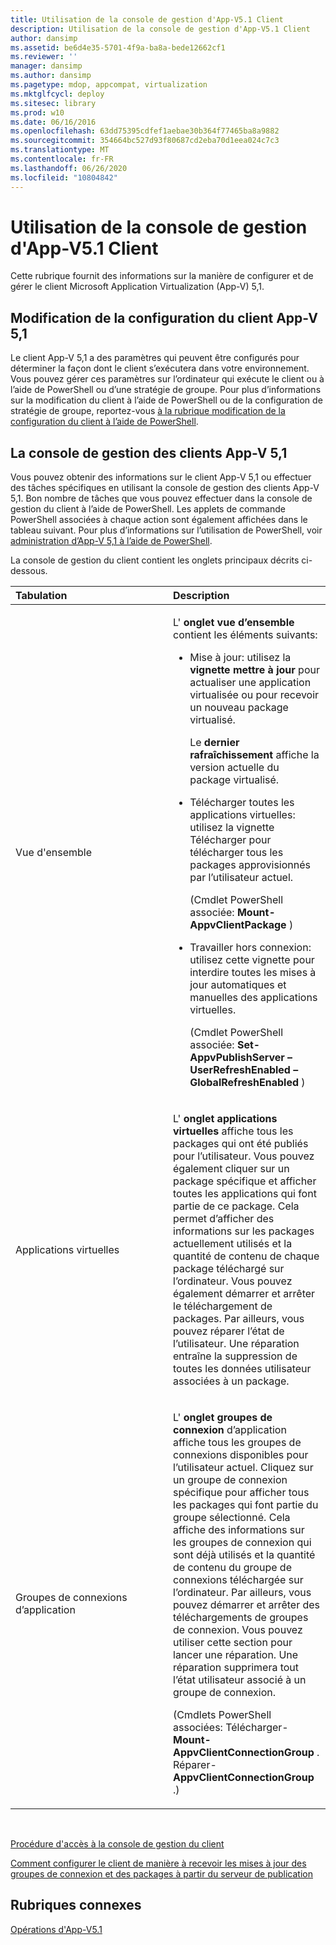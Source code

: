 ```yaml
---
title: Utilisation de la console de gestion d'App-V5.1 Client
description: Utilisation de la console de gestion d'App-V5.1 Client
author: dansimp
ms.assetid: be6d4e35-5701-4f9a-ba8a-bede12662cf1
ms.reviewer: ''
manager: dansimp
ms.author: dansimp
ms.pagetype: mdop, appcompat, virtualization
ms.mktglfcycl: deploy
ms.sitesec: library
ms.prod: w10
ms.date: 06/16/2016
ms.openlocfilehash: 63dd75395cdfef1aebae30b364f77465ba8a9882
ms.sourcegitcommit: 354664bc527d93f80687cd2eba70d1eea024c7c3
ms.translationtype: MT
ms.contentlocale: fr-FR
ms.lasthandoff: 06/26/2020
ms.locfileid: "10804842"
---
```

# Utilisation de la console de gestion d'App-V5.1 Client


Cette rubrique fournit des informations sur la manière de configurer et de gérer le client Microsoft Application Virtualization (App-V) 5,1.

## Modification de la configuration du client App-V 5,1


Le client App-V 5,1 a des paramètres qui peuvent être configurés pour déterminer la façon dont le client s’exécutera dans votre environnement. Vous pouvez gérer ces paramètres sur l’ordinateur qui exécute le client ou à l’aide de PowerShell ou d’une stratégie de groupe. Pour plus d’informations sur la modification du client à l’aide de PowerShell ou de la configuration de stratégie de groupe, reportez-vous [à la rubrique modification de la configuration du client à l’aide de PowerShell](how-to-modify-client-configuration-by-using-powershell51.md).

## <a href="" id="the-app-v-5-1-client-management-console-"></a>La console de gestion des clients App-V 5,1


Vous pouvez obtenir des informations sur le client App-V 5,1 ou effectuer des tâches spécifiques en utilisant la console de gestion des clients App-V 5,1. Bon nombre de tâches que vous pouvez effectuer dans la console de gestion du client à l’aide de PowerShell. Les applets de commande PowerShell associées à chaque action sont également affichées dans le tableau suivant. Pour plus d’informations sur l’utilisation de PowerShell, voir [administration d’App-V 5,1 à l’aide de PowerShell](administering-app-v-51-by-using-powershell.md).

La console de gestion du client contient les onglets principaux décrits ci-dessous.

<table>
<colgroup>
<col width="50%" />
<col width="50%" />
</colgroup>
<thead>
<tr class="header">
<th align="left">Tabulation</th>
<th align="left">Description</th>
</tr>
</thead>
<tbody>
<tr class="odd">
<td align="left"><p>Vue d'ensemble</p></td>
<td align="left"><p>L' <strong> onglet vue d’ensemble </strong> contient les éléments suivants:</p>
<ul>
<li><p>Mise à jour: utilisez la <strong> vignette mettre à jour </strong> pour actualiser une application virtualisée ou pour recevoir un nouveau package virtualisé.</p>
<p>Le <strong> dernier rafraîchissement </strong> affiche la version actuelle du package virtualisé.</p></li>
<li><p>Télécharger toutes les applications virtuelles: utilisez la <strong> </strong> vignette Télécharger pour télécharger tous les packages approvisionnés par l’utilisateur actuel.</p>
<p>(Cmdlet PowerShell associée: <strong> Mount-AppvClientPackage </strong> )</p>
<p></p></li>
<li><p>Travailler hors connexion: utilisez cette vignette pour interdire toutes les mises à jour automatiques et manuelles des applications virtuelles.</p>
<p>(Cmdlet PowerShell associée: <strong> Set-AppvPublishServer – UserRefreshEnabled – GlobalRefreshEnabled </strong> )</p></li>
</ul></td>
</tr>
<tr class="even">
<td align="left"><p>Applications virtuelles</p></td>
<td align="left"><p>L' <strong> onglet applications virtuelles </strong> affiche tous les packages qui ont été publiés pour l’utilisateur. Vous pouvez également cliquer sur un package spécifique et afficher toutes les applications qui font partie de ce package. Cela permet d’afficher des informations sur les packages actuellement utilisés et la quantité de contenu de chaque package téléchargé sur l’ordinateur. Vous pouvez également démarrer et arrêter le téléchargement de packages. Par ailleurs, vous pouvez réparer l’état de l’utilisateur. Une réparation entraîne la suppression de toutes les données utilisateur associées à un package.</p>
<p></p></td>
</tr>
<tr class="odd">
<td align="left"><p>Groupes de connexions d’application</p></td>
<td align="left"><p>L' <strong> onglet groupes de connexion </strong> d’application affiche tous les groupes de connexions disponibles pour l’utilisateur actuel. Cliquez sur un groupe de connexion spécifique pour afficher tous les packages qui font partie du groupe sélectionné. Cela affiche des informations sur les groupes de connexion qui sont déjà utilisés et la quantité de contenu du groupe de connexions téléchargée sur l’ordinateur. Par ailleurs, vous pouvez démarrer et arrêter des téléchargements de groupes de connexion. Vous pouvez utiliser cette section pour lancer une réparation. Une réparation supprimera tout l’état utilisateur associé à un groupe de connexion.</p>
<p>(Cmdlets PowerShell associées: Télécharger- <strong> Mount-AppvClientConnectionGroup </strong> . Réparer- <strong> AppvClientConnectionGroup </strong> .)</p>
<p></p></td>
</tr>
</tbody>
</table>

 

[Procédure d'accès à la console de gestion du client](how-to-access-the-client-management-console51.md)

[Comment configurer le client de manière à recevoir les mises à jour des groupes de connexion et des packages à partir du serveur de publication](how-to-configure-the-client-to-receive-package-and-connection-groups-updates-from-the-publishing-server-51.md)






## Rubriques connexes


[Opérations d'App-V5.1](operations-for-app-v-51.md)

 

 





